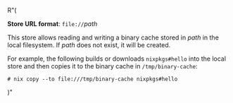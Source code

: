 R"(

**Store URL format**: `file://`*path*

This store allows reading and writing a binary cache stored in *path*
in the local filesystem. If *path* does not exist, it will be created.

For example, the following builds or downloads `nixpkgs#hello` into
the local store and then copies it to the binary cache in
`/tmp/binary-cache`:

```
# nix copy --to file:///tmp/binary-cache nixpkgs#hello
```

)"
